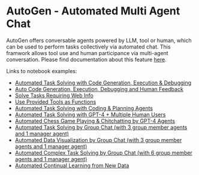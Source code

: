# AutoGen - Automated Multi Agent Chat

AutoGen offers conversable agents powered by LLM, tool or human, which can be used to perform tasks collectively via automated chat. This framwork allows tool use and human participance via multi-agent conversation.
Please find documentation about this feature [here](/docs/Use-Cases/agent_chat).

Links to notebook examples:
* [Automated Task Solving with Code Generation, Execution & Debugging](https://github.com/microsoft/autogen/blob/main/notebook/autogen_agentchat_auto_feedback_from_code_execution.ipynb)
* [Auto Code Generation, Execution, Debugging and Human Feedback](https://github.com/microsoft/autogen/blob/main/notebook/autogen_agentchat_human_feedback.ipynb)
* [Solve Tasks Requiring Web Info](https://github.com/microsoft/autogen/blob/main/notebook/autogen_agentchat_web_info.ipynb)
* [Use Provided Tools as Functions](https://github.com/microsoft/autogen/blob/main/notebook/autogen_agentchat_function_call.ipynb)
* [Automated Task Solving with Coding & Planning Agents](https://github.com/microsoft/autogen/blob/main/notebook/autogen_agentchat_planning.ipynb)
* [Automated Task Solving with GPT-4 + Multiple Human Users](https://github.com/microsoft/autogen/blob/main/notebook/autogen_agentchat_two_users.ipynb)
* [Automated Chess Game Playing & Chitchatting by GPT-4 Agents](https://github.com/microsoft/autogen/blob/main/notebook/autogen_agentchat_chess.ipynb)
* [Automated Task Solving by Group Chat (with 3 group member agents and 1 manager agent)](https://github.com/microsoft/autogen/blob/main/notebook/autogen_agentchat_groupchat.ipynb)
* [Automated Data Visualization by Group Chat (with 3 group member agents and 1 manager agent)](https://github.com/microsoft/autogen/blob/main/notebook/autogen_agentchat_groupchat_vis.ipynb)
* [Automated Complex Task Solving by Group Chat (with 6 group member agents and 1 manager agent)](https://github.com/microsoft/autogen/blob/main/notebook/autogen_agentchat_groupchat_research.ipynb)
* [Automated Continual Learning from New Data](https://github.com/microsoft/autogen/blob/main/notebook/autogen_agentchat_stream.ipynb)
